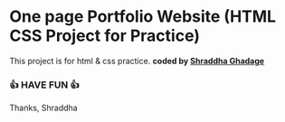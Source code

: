 # One page Portfolio Website (HTML CSS Project for Practice)


This project is for html &amp; css practice.
<b>coded by [Shraddha Ghadage](https://github.com/shraddhaghadage)</b>
### 👍 HAVE FUN 👍
Thanks, Shraddha

